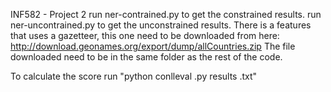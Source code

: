 INF582 - Project 2
run ner-contrained.py to get the constrained results. run ner-uncontrained.py to get the unconstrained results.
There is a features that uses a gazetteer, this one need to be downloaded from here: http://download.geonames.org/export/dump/allCountries.zip 
The file downloaded need to be in the same folder as the rest of the code.

To calculate the score run "python conlleval .py results .txt"

